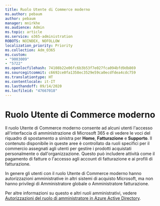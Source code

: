 ```yaml
---
title: Ruolo Utente di Commerce moderno
ms.author: pebaum
author: pebaum
manager: mnirkhe
ms.audience: Admin
ms.topic: article
ms.service: o365-administration
ROBOTS: NOINDEX, NOFOLLOW
localization_priority: Priority
ms.collection: Adm_O365
ms.custom:
- "9003009"
- "5722"
ms.openlocfilehash: 74108b22e06fc6b3b53f7e027fca094bfd9db869
ms.sourcegitcommit: c6692ce0fa1358ec3529e59ca0ecdfdea4cdc759
ms.translationtype: HT
ms.contentlocale: it-IT
ms.lasthandoff: 09/14/2020
ms.locfileid: "47667018"
---
```

# <a name="modern-commerce-user-role"></a>Ruolo Utente di Commerce moderno

Il ruolo Utente di Commerce moderno consente ad alcuni utenti l'accesso all'interfaccia di amministrazione di Microsoft 365 e di vedere le voci del riquadro di spostamento a sinistra per **Home**, **Fatturazione** e **Supporto**. Il contenuto disponibile in queste aree è controllato da ruoli specifici per il commercio assegnati agli utenti per gestire i prodotti acquistati personalmente o dall'organizzazione. Questo può includere attività come il pagamento di fatture o l'accesso agli account di fatturazione e ai profili di fatturazione.

In genere gli utenti con il ruolo Utente di Commerce moderno hanno autorizzazioni amministrative in altri sistemi di acquisto Microsoft, ma non hanno privilegi di Amministratore globale o Amministratore fatturazione.

Per altre informazioni su questo e altri ruoli amministrativi, vedere [Autorizzazioni del ruolo di amministratore in Azure Active Directory](https://docs.microsoft.com/azure/active-directory/users-groups-roles/directory-assign-admin-roles#modern-commerce-administrator).